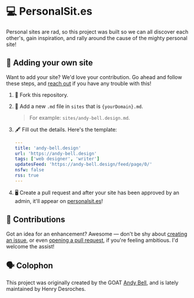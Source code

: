 # 💻 PersonalSit.es

Personal sites are rad, so this project was built so we can all discover each other's, gain inspiration, and rally around the cause of the mighty personal site!

## 📇 Adding your own site

Want to add your site? We'd love your contribution. Go ahead and follow these steps, and [reach out](https://twitter.com/messages/compose?recipient_id=2509306208) if you have any trouble with this!

1. 🍴 Fork this repository.

2. 📝 Add a new `.md` file in `sites` that is `{yourDomain}.md`.

   > For example: `sites/andy-bell.design.md`.

3. 🖋 Fill out the details. Here's the template:

   ```yaml
   ---
   title: 'andy-bell.design'
   url: 'https://andy-bell.design'
   tags: ['web designer', 'writer']
   updatesFeed: 'https://andy-bell.design/feed/page/0/'
   nsfw: false
   rss: true
   ---

   ```

4. 🖥 Create a pull request and after your site has been approved by an admin, it'll appear on [personalsit.es](https://personalsit.es)!

## 📄 Contributions

Got an idea for an enhancement? Awesome — don't be shy about [creating an issue](https://github.com/xdesro/personalsit.es/issues/new), or even [opening a pull request](https://github.com/xdesro/personalsit.es/pulls), if you're feeling ambitious. I'd welcome the assist!

## 🗣 Colophon

This project was originally created by the GOAT [Andy Bell](https://hankchizljaw.com/), and is lately maintained by Henry Desroches.
